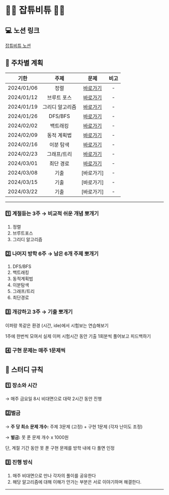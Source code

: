 # 👩‍💻 잡튜비튜 👩‍💻


## 💻 노션 링크

[잡튜비튜 노션](https://icy-writer-f49.notion.site/7071cd5e5afb4018ab3cefd705608e64?pvs=4)

## 📅 주차별 계획

|    기한    |      주제      |       문제           |      비고      |
| :--------: | :-----------: | :-------------------: | :------------: | 
| 2024/01/06 |  정렬  |  [바로가기](https://github.com/ruruisryu/Python_algorithm/tree/master/1_%EC%A0%95%EB%A0%AC) |       -        |
| 2024/01/12 |  브루트 포스 | [바로가기](https://github.com/ruruisryu/Python_algorithm/tree/master/2_%EB%B8%8C%EB%A3%A8%ED%8A%B8%ED%8F%AC%EC%8A%A4)  |       -        |
| 2024/01/19 |  그리디 알고리즘 |  [바로가기](https://github.com/ruruisryu/Python_algorithm/tree/master/3_%EA%B7%B8%EB%A6%AC%EB%94%94%20%EC%95%8C%EA%B3%A0%EB%A6%AC%EC%A6%98)  |       -        |
| 2024/01/26 |   DFS/BFS   |  [바로가기](https://github.com/ruruisryu/Python_algorithm/tree/master/4_DFS%26BFS) |       -        |
| 2024/02/02 |   백트래킹   |  [바로가기](https://github.com/ruruisryu/Python_algorithm/tree/master/5_%EB%B0%B1%ED%8A%B8%EB%9E%98%ED%82%B9)  |       -        |
| 2024/02/09 | 동적 계획법 |  [바로가기](https://github.com/ruruisryu/Python_algorithm/tree/master/6_%EB%8F%99%EC%A0%81%20%EA%B3%84%ED%9A%8D%EB%B2%95)   |       -       |
| 2024/02/16 |    이분 탐색    |  [바로가기](https://github.com/ruruisryu/Python_algorithm/tree/master/7_%EC%9D%B4%EB%B6%84%20%ED%83%90%EC%83%89)   |       -        |
| 2024/02/23 |    그래프/트리  |  [바로가기](https://github.com/ruruisryu/Python_algorithm/tree/master/8_%EA%B7%B8%EB%9E%98%ED%94%84%26%ED%8A%B8%EB%A6%AC)  |       -     |
| 2024/03/01 |   최단 경로   |  [바로가기](https://github.com/ruruisryu/Python_algorithm/tree/master/9_%EC%B5%9C%EB%8B%A8%20%EA%B2%BD%EB%A1%9C)  |       -        |
| 2024/03/08 |    기출    |  [바로가기]  |       -        |
| 2024/03/15 |    기출    |  [바로가기]  |       -        |
| 2024/03/22 |    기출    |  [바로가기]  |       -        |


---

### 1️⃣ **계절듣는 3주 → 비교적 쉬운 개념 뽀개기**

1.  정렬
2.  브루트포스
3.  그리디 알고리즘

### 2️⃣ **나머지 방학 6주 → 남은 6개 주제 뽀개기**

1.  DFS/BFS
2.  백트래킹
3.  동적계획법
4.  이분탐색
5.  그래프/트리
6.  최단경로

### 3️⃣ **개강하고 3주 → 기출 뽀개기**
이퍼랑 똑같은 환경 (시간, ide)에서 시험보는 연습해보기

1주에 한번씩 모여서 실제 이퍼 시험시간 동안 기출 1회분씩 풀어보고 피드백하기

### 4️⃣ 구현 문제는 매주 1문제씩  

## 🤝 스터디 규칙

### 1️⃣ 장소와 시간

→ 매주 금요일 8시 비대면으로 대략 2시간 동안 진행

### 2️⃣벌금

→ **주 당 최소 문제 개수:** 주제 3문제 (고정) + 구현 1문제 (각자 난이도 조정)

→ **벌금:** 못 푼 문제 개수 x 1000원

단, 계절 기간 동안 못 푼 구현 문제를 방학 내에 다 풀면 인정

### 3️⃣ 진행 방식

1.  매주 비대면으로 만나 각자의 풀이를 공유한다
2.  해당 알고리즘에 대해 이해가 안가는 부분은 서로 이야기하며 해결한다.

----------
